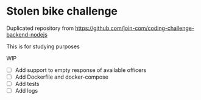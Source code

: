 # Stolen bike challenge

Duplicated repository from https://github.com/join-com/coding-challenge-backend-nodejs

This is for studying purposes

WIP

- [ ] Add support to empty response of available officers
- [ ] Add Dockerfile and docker-compose 
- [ ] Add tests
- [ ] Add logs
